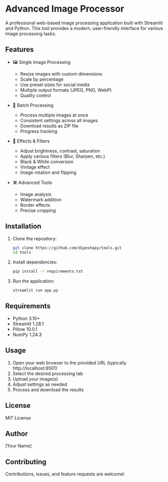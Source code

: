 # Advanced Image Processor

A professional web-based image processing application built with Streamlit and Python. This tool provides a modern, user-friendly interface for various image processing tasks.

## Features

- 🖼️ Single Image Processing
  - Resize images with custom dimensions
  - Scale by percentage
  - Use preset sizes for social media
  - Multiple output formats (JPEG, PNG, WebP)
  - Quality control

- 📁 Batch Processing
  - Process multiple images at once
  - Consistent settings across all images
  - Download results as ZIP file
  - Progress tracking

- 🎨 Effects & Filters
  - Adjust brightness, contrast, saturation
  - Apply various filters (Blur, Sharpen, etc.)
  - Black & White conversion
  - Vintage effect
  - Image rotation and flipping

- 🛠️ Advanced Tools
  - Image analysis
  - Watermark addition
  - Border effects
  - Precise cropping

## Installation

1. Clone the repository:
   ```bash
   git clone https://github.com/dipeshapy/tools.git
   cd tools
   ```

2. Install dependencies:
   ```bash
   pip install -r requirements.txt
   ```

3. Run the application:
   ```bash
   streamlit run app.py
   ```

## Requirements

- Python 3.10+
- Streamlit 1.28.1
- Pillow 10.0.1
- NumPy 1.24.3

## Usage

1. Open your web browser to the provided URL (typically http://localhost:8501)
2. Select the desired processing tab
3. Upload your image(s)
4. Adjust settings as needed
5. Process and download the results

## License

MIT License

## Author

[Your Name]

## Contributing

Contributions, issues, and feature requests are welcome!
